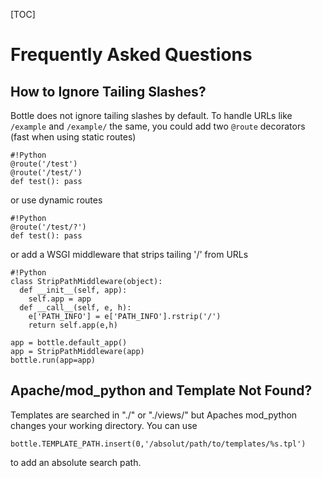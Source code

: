 [TOC]

Frequently Asked Questions
==========================


## How to Ignore Tailing Slashes?

Bottle does not ignore tailing slashes by default. 
To handle URLs like `/example` and `/example/` the same, 
you could add two `@route` decorators (fast when using static routes)

    #!Python
    @route('/test')
    @route('/test/')
    def test(): pass

or use dynamic routes

    #!Python
    @route('/test/?')
    def test(): pass

or add a WSGI middleware that strips tailing '/' from URLs

    #!Python
    class StripPathMiddleware(object):
      def __init__(self, app):
        self.app = app
      def __call__(self, e, h):
        e['PATH_INFO'] = e['PATH_INFO'].rstrip('/')
        return self.app(e,h)
    
    app = bottle.default_app()
    app = StripPathMiddleware(app)
    bottle.run(app=app)





## Apache/mod_python and Template Not Found?

Templates are searched in "./" or "./views/" but Apaches mod_python 
changes your working directory. You can use

    bottle.TEMPLATE_PATH.insert(0,'/absolut/path/to/templates/%s.tpl')

to add an absolute search path.
